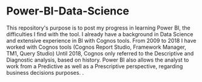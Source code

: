 # Power-BI-Data-Science
This repository's purpose is to post my progress in learning Power BI, the difficulties I find with the tool. 
I already have a background in Data Science and extensive experience in BI with Cognos tools. 
From 2009 to 2018 I have worked with Cognos tools (Cognos Report Studio, Framework Manager, TM1, Query Studio)
Until 2018, Cognos only referred to the Descriptive and Diagnostic analysis, based on history. 
Power BI also allows the analyst to work from a Predictive as well as a Prescriptive perspective, 
regarding business decisions purposes. . 
